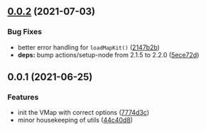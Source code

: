 ## [0.0.2](https://github.com/geoql/v-mapkit.js/compare/v0.0.1...v0.0.2) (2021-07-03)


### Bug Fixes

* better error handling for `loadMapKit()` ([2147b2b](https://github.com/geoql/v-mapkit.js/commit/2147b2b4a97cca899a091d7793915974a3f4a0d2))
* **deps:** bump actions/setup-node from 2.1.5 to 2.2.0 ([5ece72d](https://github.com/geoql/v-mapkit.js/commit/5ece72d949ba05d198eed4657cf0c2748585de89))



## 0.0.1 (2021-06-25)


### Features

* init the VMap with correct options ([7774d3c](https://github.com/geoql/v-mapkit.js/commit/7774d3c3079dba0a3282a4e1d3dc7ef430210e64))
* minor housekeeping of utils ([44c40d8](https://github.com/geoql/v-mapkit.js/commit/44c40d86696029cff4d4c60b47a4cbc09430bf36))



